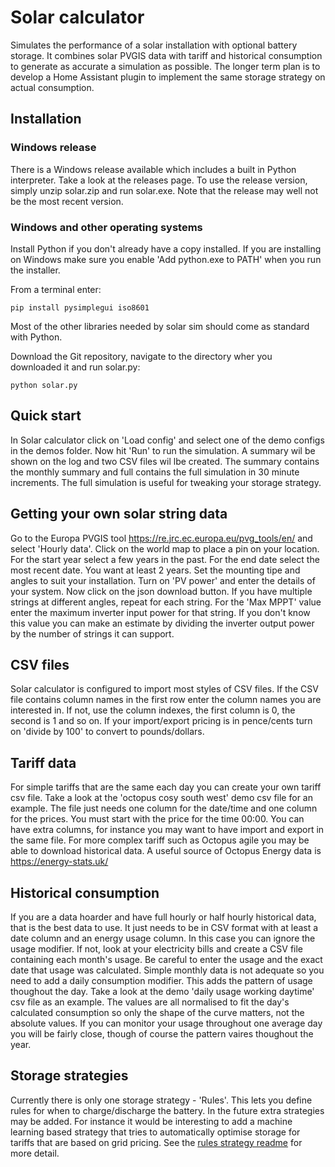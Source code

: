 Solar calculator
==============

Simulates the performance of a solar installation with optional battery storage. It combines solar PVGIS data with tariff and historical consumption to generate as accurate a simulation as possible. The longer term plan is to develop a Home Assistant plugin to implement the same storage strategy on actual consumption.

Installation
------------

### Windows release
There is a Windows release available which includes a built in Python interpreter. Take a look at the releases page.
To use the release version, simply unzip solar.zip and run solar.exe. Note that the release may well not be the most recent version.

### Windows and other operating systems

Install Python if you don't already have a copy installed. If you are installing on Windows make sure you enable 'Add python.exe to PATH' when you run the installer.


From a terminal enter:
```
pip install pysimplegui iso8601
```
Most of the other libraries needed by solar sim should come as standard with Python.

Download the Git repository, navigate to the directory wher you downloaded it and run solar.py:
```
python solar.py
```

Quick start
-----------

In Solar calculator click on 'Load config' and select one of the demo configs in the demos folder. Now hit 'Run' to run the simulation. A summary wil be shown on the log and two CSV files wil lbe created. The summary contains the monthly summary and full contains the full simulation in 30 minute increments. The full simulation is useful for tweaking your storage strategy.

Getting your own solar string data
----------------------------------

Go to the Europa PVGIS tool https://re.jrc.ec.europa.eu/pvg_tools/en/ and select 'Hourly data'. Click on the world map to place a pin on your location. For the start year select a few years in the past. For the end date select the most recent date. You want at least 2 years.
Set the mounting tipe and angles to suit your installation. Turn on 'PV power' and enter the details of your system. Now click on the json download button. If you have multiple strings at different angles, repeat for each string. For the 'Max MPPT' value enter the maximum inverter input power for that string. If you don't know this value you can make an estimate by dividing the inverter output power by the number of strings it can support.

CSV files
---------

Solar calculator is configured to import most styles of CSV files. If the CSV file contains column names in the first row enter the column names you are interested in. If not, use the column indexes, the first column is 0, the second is 1 and so on. If your import/export pricing is in pence/cents turn on 'divide by 100' to convert to pounds/dollars.

Tariff data
-----------

For simple tariffs that are the same each day you can create your own tariff csv file. Take a look at the 'octopus cosy south west' demo csv file for an example. The file just needs one column for the date/time and one column for the prices. You must start with the price for the time 00:00. You can have extra columns, for instance you may want to have import and export in the same file. For more complex tariff such as Octopus agile you may be able to download historical data. A useful source of Octopus Energy data is https://energy-stats.uk/

Historical consumption
----------------------

If you are a data hoarder and have full hourly or half hourly historical data, that is the best data to use. It just needs to be in CSV format with at least a date column and an energy usage column. In this case you can ignore the usage modifier. If not, look at your electricity bills and create a CSV file containing each month's usage. Be careful to enter the usage and the exact date that usage was calculated. Simple monthly data is not adequate so you need to add a daily consumption modifier. This adds the pattern of usage thoughout the day. Take a look at the demo 'daily usage working daytime' csv file as an example. The values are all normalised to fit the day's calculated consumption so only the shape of the curve matters, not the absolute values. If you can monitor your usage throughout one average day you will be fairly close, though of course the pattern vaires thoughout the year.

Storage strategies
------------------

Currently there is only one storage strategy - 'Rules'. This lets you define rules for when to charge/discharge the battery. In the future extra strategies may be added. For instance it would be interesting to add a machine learning based strategy that tries to automatically optimise storage for tariffs that are based on grid pricing. See the [rules strategy readme](strategies/README-RULES.md) for more detail.

